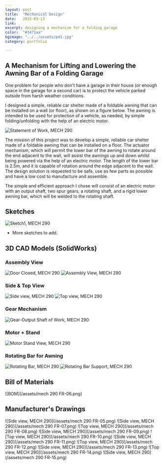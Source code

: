 ```yaml
---
layout: post
title:  "Mechanical Design"
date:   2015-03-13
link:	
excerpt: designing a mechanism for a folding garage 
color:  "#3471aa"
bgimage: "../../assets/pd1.jpg"
category: portfolio

---
```



## A Mechanism for Lifting and Lowering the Awning Bar of a Folding Garage

One problem for people who don't have a garage in their house (or enough space in the garage for a second car) is to protect the vehicle parked outside from harsh weather conditions.

I designed a simple, reliable car shelter made of a foldable awning that can be installed on a wall (or floor), as shown on a figure below. The awning is intended to be used for protection of a vehicle, as needed, by simple folding/unfolding with the help of an electric motor.

![Statement of Work, MECH 290](/assets/statementofwork.png)

The mission of this project was to develop a simple, reliable car shelter
made of a foldable awning that can be installed on a floor. The actuator
mechanism, which will permit the lower bar of the awning to rotate around the
end adjacent to the wall, will assist the awnings up and down whilst being
powered via the help of an electric motor. The length of the lower bar is 2.5m,
and it is capable of rotation around the edge adjacent to the wall. The design
solution is requested to be safe, use as few parts as possible and have a low
cost to manufacture and assemble.

The simple and efficient approach I chose will consist of an electric motor
with an output shaft, two spur gears, a rotating shaft, and a rigid lower awning
bar, which will be welded to the rotating shaft.

## Sketches
![Sketch1, MECH 290](/assets/pdsketch1.png)

- More sketches to add.

## 3D CAD Models (SolidWorks)

### Assembly View

![Door Closed, MECH 290](/assets/door-closed.jpg)
![Assembly View, MECH 290](/assets/assemblyview.jpg)

### Side & Top View

![Side view, MECH 290](/assets/sideview.jpg)
![Top view, MECH 290](/assets/topview.jpg)

### Gear Mechanism

![Gear-Output Shaft of Work, MECH 290](/assets/gear-output-shaft.jpg)

### Motor + Stand

![Motor Stand View, MECH 290](/assets/motor-stand-view.jpg)

### Rotating Bar for Awning

![Rotating Bar, MECH 290](/assets/rotating-bar.jpg)
![Rotating Bar Support, MECH 290](/assets/rotating-bar-support.jpg)

## Bill of Materials

![BOM](/assets/mech 290 FR-06.png)

## Manufacturer's Drawings

![Side view, MECH 290](/assets/mech 290 FR-05.png)
![Side view, MECH 290](/assets/mech 290 FR-07.png)
![Top view, MECH 290](/assets/mech 290 FR-08.png)
![Side view, MECH 290](/assets/mech 290 FR-09.png)
![Top view, MECH 290](/assets/mech 290 FR-10.png)
![Side view, MECH 290](/assets/mech 290 FR-11.png)
![Top view, MECH 290](/assets/mech 290 FR-12.png)
![Side view, MECH 290](/assets/mech 290 FR-13.png)
![Top view, MECH 290](/assets/mech 290 FR-14.png)
![Side view, MECH 290](/assets/mech 290 FR-15.png)



